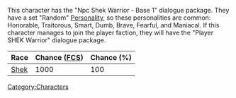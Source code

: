 This character has the "Npc Shek Warrior - Base 1" dialogue package.
They have a set "Random" [Personality](Personality.md "wikilink"), so these
personalities are common: Honorable, Traitorous, Smart, Dumb, Brave,
Fearful, and Maniacal. If this character manages to join the player
faction, they will have the "Player SHEK Warrior" dialogue package.

| Race                    | Chance ([FCS](Forgotten_Construction_Set.md "wikilink")) | Chance (%) |
|-------------------------|-------------------------------------------------------|------------|
| [Shek](Shek.md "wikilink") | 1000                                                  | 100        |

[Category:Characters](Category:Characters "wikilink")